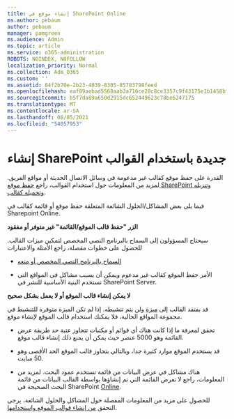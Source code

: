 ```yaml
---
title: إنشاء موقع في SharePoint Online
ms.author: pebaum
author: pebaum
manager: pamgreen
ms.audience: Admin
ms.topic: article
ms.service: o365-administration
ROBOTS: NOINDEX, NOFOLLOW
localization_priority: Normal
ms.collection: Adm_O365
ms.custom: ''
ms.assetid: 84f2b70e-2b23-4039-8305-85783798feed
ms.openlocfilehash: eaf09aebad5568aab3a716ce28c8ce3357c9f43175e1b1458bfcd43fd95a71fa
ms.sourcegitcommit: b5f7da89a650d2915dc652449623c78be6247175
ms.translationtype: MT
ms.contentlocale: ar-SA
ms.lasthandoff: 08/05/2021
ms.locfileid: "54057953"
---
```

# <a name="create-sharepoint-sites-using-templates"></a>إنشاء SharePoint جديدة باستخدام القوالب

القدرة على حفظ موقع كقالب غير مدعومة في وسائل الاتصال الحديثة أو مواقع الفريق. لمزيد من المعلومات حول استخدام القوالب، راجع [حفظ موقع SharePoint وتنزيله وتحميله كقالب](https://docs.microsoft.com/sharepoint/dev/general-development/save-download-and-upload-a-sharepoint-site-as-a-template).

فيما يلي بعض المشاكل/الحلول الشائعة المتعلقة حفظ موقع أو قائمة كقالب في Sharepoint Online. 

**الزر "حفظ قالب الموقع/القائمة" غير متوفر أو مفقود**

سيحتاج المسؤولون إلى السماح بالبرنامج النصي المخصص لتمكين ميزات القالب. للحصول على خطوات مفصلة، راجع الأمثلة والاعتبارات 

- [السماح بالبرنامج النصي المخصص أو منعه](https://docs.microsoft.com/sharepoint/allow-or-prevent-custom-script)

- الأمر حفظ الموقع كقالب غير مدعوم ويمكن أن يسبب مشاكل في المواقع التي تستخدم البنية الأساسية للنشر في SharePoint Server.

**لا يمكن إنشاء قالب الموقع أو لا يعمل بشكل صحيح**

قد يفتقد القالب إلى [ميزة](https://social.technet.microsoft.com/wiki/contents/articles/14423.sharepoint-2013-existing-features-guid.aspx) ولن يتم تنشيطه. إذا لم تكن الميزة متوفرة للتنشيط في مجموعة المواقع الحالية، فلا يمكنك استخدام قالب الموقع لإنشاء موقع.

- تحقق لمعرفة ما إذا كانت هناك [](https://support.office.com/article/Manage-large-lists-and-libraries-in-SharePoint-B8588DAE-9387-48C2-9248-C24122F07C59) أي قوائم أو مكتبات تتجاوز عتبة حد طريقة عرض القائمة وهو 5000 عنصر حيث يمكن أن يمنع ذلك إنشاء قالب موقع.

- قد يستخدم الموقع موارد كثيرة جدا، وبالتالي يتجاوز قالب الموقع الحد الأقصى وهو 50 مبايت.


- هناك مشاكل في عرض البيانات من قائمة تستخدم عمود البحث. لمزيد من المعلومات، راجع لا تعرض القائمة التي تم إنشاؤها بواسطة القالب البيانات من قائمة البحث الصحيحة في SharePoint [Online](https://docs.microsoft.com/sharepoint/support/lists-and-libraries/template-generated-list-incorrect-data).

للحصول على مزيد من المعلومات المفصلة حول المشاكل والحلول الشائعة، يرجى التحقق [من إنشاء قوالب الموقع واستخدامها](https://support.office.com/article/Create-and-use-site-templates-60371B0F-00E0-4C49-A844-34759EBDD989).




